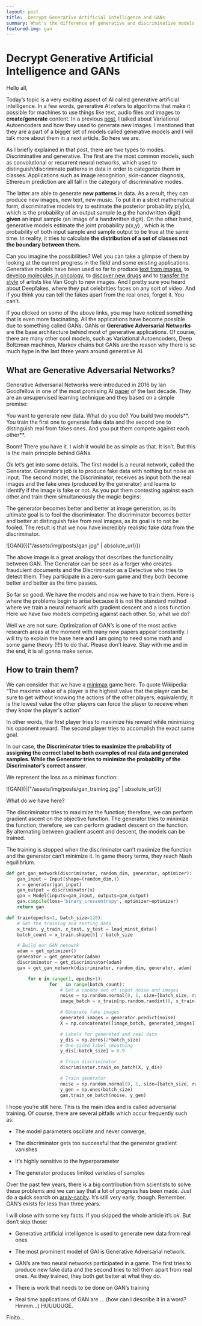 ```yaml
---
layout: post
title:  Decrypt Generative Artificial Intelligence and GANs
summary: What's the difference of generative and discriminative models and what is a GAN
featured-img: gan
---
```


# Decrypt Generative Artificial Intelligence and GANs

Hello all,

Today’s topic is a very exciting aspect of AI called generative artificial
intelligence. In a few words, generative AI refers to algorithms that make it
possible for machines to use things like text, audio files and images to
**create/generate** content. In a previous [post](https://sergioskar.github.io/Autoencoder/),
I talked about Variational Autoencoders and how they used to generate new images. 
I mentioned that they are a part of a bigger set of models called generative models and I will talk more
about them in a next article. So here we are.

As I briefly explained in that post, there are two types to modes.
Discriminative and generative. The first are the most common models, such as
convolutional or recurrent neural networks, which used to
distinguish/discriminate patterns in data in order to categorize them in classes.
Applications such as image recognition, skin-cancer diagnosis, Ethereum
prediction are all fall in the category of discriminative modes.

The latter are able to generate **new patterns** in data. As a result, they can
produce new images, new text, new music. To put it in a strict mathematical
form, discriminative models try to estimate the posterior probability p(y\|x),
which is the probability of an output sample (e.g the handwritten digit)
**given** an input sample (an image of a handwritten digit). On the other hand,
generative models estimate the joint probability p(x,y) , which is the
probability of both input sample and sample output to be true at the same time.
In reality, it tries to calculate **the distribution of a set of classes not the
boundary between them.**

Can you imagine the possibilities? Well you can take a glimpse of them by
looking at the current progress in the field and some existing applications.
Generative models have been used so far to produce [text from
images](https://arxiv.org/pdf/1711.10485.pdf), to [develop molecules in
oncology](http://www.oncotarget.com/index.php?journal=oncotarget&page=article&op=view&path%5B0%5D=14073&path%5B1%5D=44886),
to [discover new drugs](https://arxiv.org/abs/1708.08227) and to [transfer the
style](https://deepart.io/) of artists like Van Gogh to new images. And I pretty
sure you heard about Deepfakes, where they put celebrities faces on any sort of
video. And if you think you can tell the fakes apart from the real ones, forget
it. You can’t.

If you clicked on some of the above links, you may have noticed something that is
even more fascinating. All the applications have become possible due to
something called GANs. GANs or **Gererative Adversarial Networks** are the base
architecture behind most of generative applications. Of course, there are many
other cool models, such as Variational Autoencoders, Deep Boltzman machines,
Markov chains but GANs are the reason why there is so much hype in the last
three years around generative AI.

## What are Generative Adversarial Networks?

Generative Adversarial Networks were introduced in 2016 by Ian Goodfellow in one
of the most promising AI [paper](https://arxiv.org/pdf/1406.2661.pdf) of the
last decade. They are an unsupervised learning technique and they based on a
simple premise:

You want to generate new data. What do you do? You build two models**. You train
the first one to generate fake data and the second one to distinguish real from
fakes ones. And you put them compete against each other**.

Boom! There you have it. I wish it would be as simple as that. It isn’t. But
this is the main principle behind GANs.

Ok let’s get into some details. The first model is a neural network, called the
Generator. Generator’s job is to produce fake data with nothing but noise as
input. The second model, the Discriminator, receives as input both the real
images and the fake ones (produced by the generator) and learns to identify if
the image is fake or not. As you put them contesting against each other and
train them simultaneously the magic begins:

The generator becomes better and better at image generation, as its ultimate
goal is to fool the discriminator. The discriminator becomes better and better
at distinguish fake from real images, as its goal is to not be fooled. The
result is that we now have incredibly realistic fake data from the
discriminator.

![GAN]({{"/assets/img/posts/gan.jpg" | absolute_url}})

The above image is a great analogy that describes the functionality between GAN.
The Generator can be seen as a forger who creates fraudulent documents and the
Discriminator as a Detective who tries to detect them. They participate in a
zero-sum game and they both become better and better as the time passes.

So far so good. We have the models and now we have to train them. Here is where
the problems begin to arise because it is not the standard method where we train
a neural network with gradient descent and a loss function. Here we have two
models competing against each other. So, what we do?

Well we are not sure. Optimization of GAN’s is one of the most active research
areas at the moment with many new papers appear constantly. I will try to
explain the base here and I am going to need some math and some game theory
(!!!) to do that. Please don’t leave. Stay with me and in the end, it is all
gonna make sense.

## How to train them?

We can consider that we have a [minimax](https://en.wikipedia.org/wiki/Minimax)
game here. To quote Wikipedia: “The maximin value of a player is the highest
value that the player can be sure to get without knowing the actions of the
other players; equivalently, it is the lowest value the other players can force
the player to receive when they know the player's action”

In other words, the first player tries to maximize his reward while minimizing
his opponent reward. The second player tries to accomplish the exact same goal.

In our case, **the Discriminator tries to maximize the probability of assigning
the correct label to both examples of real data and generated samples. While the
Generator tries to minimize the probability of the Discriminator’s correct
answer**.

We represent the loss as a minimax function:

![GAN]({{"/assets/img/posts/gan_training.jpg" | absolute_url}})

What do we have here?

The discriminator tries to maximize the function; therefore, we can perform
gradient ascent on the objective function. The generator tries to minimize the
function; therefore, we can perform gradient descent on the function. By
alternating between gradient ascent and descent, the models can be trained.

The training is stopped when the discriminator can’t maximize the function and
the generator can’t minimize it. In game theory terms, they reach Nash
equilibrium.

```python
def get_gan_network(discriminator, random_dim, generator, optimizer):
    gan_input = Input(shape=(random_dim,))
    x = generator(gan_input)
    gan_output = discriminator(x)
    gan = Model(inputs=gan_input, outputs=gan_output)
    gan.compile(loss='binary_crossentropy', optimizer=optimizer)
    return gan

def train(epochs=1, batch_size=128):
    # Get the training and testing data
    x_train, y_train, x_test, y_test = load_minst_data()
    batch_count = x_train.shape[0] / batch_size

    # Build our GAN netowrk
    adam = get_optimizer()
    generator = get_generator(adam)
    discriminator = get_discriminator(adam)
    gan = get_gan_network(discriminator, random_dim, generator, adam)

        for e in range(1, epochs+1):
                for _ in range(batch_count):
                    # Get a random set of input noise and images
                    noise = np.random.normal(0, 1, size=[batch_size, random_dim])
                    image_batch = x_train[np.random.randint(0, x_train.shape[0], size=batch_size)]

                    # Generate fake images
                    generated_images = generator.predict(noise)
                    X = np.concatenate([image_batch, generated_images])

                    # Labels for generated and real data
                    y_dis = np.zeros(2*batch_size)
                    # One-sided label smoothing
                    y_dis[:batch_size] = 0.9

                    # Train discriminator
                    discriminator.train_on_batch(X, y_dis)

                    # Train generator
                    noise = np.random.normal(0, 1, size=[batch_size, random_dim])
                    y_gen = np.ones(batch_size)
                    gan.train_on_batch(noise, y_gen)
```

I hope you’re still here. This is the main idea and is called adversarial
training. Of course, there are several pitfalls which occur frequently such as:

-   The model parameters oscillate and never converge,

-   The discriminator gets too successful that the generator gradient vanishes

-   It’s highly sensitive to the hyperparameter

-   The generator produces limited varieties of samples

Over the past few years, there is a big contribution from scientists to solve
these problems and we can say that a lot of progress has been made. Just do a
quick search on [arxiv-sanity](http://www.arxiv-sanity.com/). It’s still very
early, though. Remember. GAN’s exists for less than three years.

I will close with some key facts. If you skipped the whole article it’s ok. But
don’t skip those:

-   Generative artificial intelligence is used to generate new data from real
    ones

-   The most prominent model of GAI is Generative Adversarial network.

-   GAN’s are two neural networks participated in a game. The first tries to
    produce new fake data and the second tries to tell them apart from real
    ones. As they trained, they both get better at what they do.

-   There is work that needs to be done on GAN’s training

-   Real time applications of GAN are … (how can I describe it in a word?
    Hmmm...) HUUUUUGE.


Finito…
